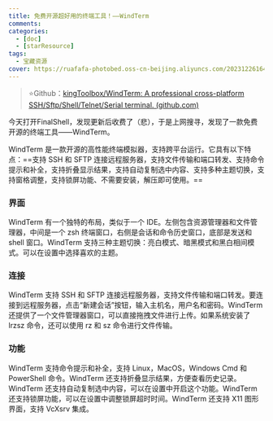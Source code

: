 ```yaml
---
title: 免费开源超好用的终端工具！——WindTerm
comments: 
categories: 
  - [doc]
  - [starResource]
tags: 
  - 宝藏资源
cover: https://ruafafa-photobed.oss-cn-beijing.aliyuncs.com/202312261646387.png
---
```


> ⭐Github：[kingToolbox/WindTerm: A professional cross-platform SSH/Sftp/Shell/Telnet/Serial terminal. (github.com)](https://github.com/kingToolbox/WindTerm)

今天打开FinalShell，发现更新后收费了（悲），于是上网搜寻，发现了一款免费开源的终端工具——WindTerm。

WindTerm 是一款开源的高性能终端模拟器，支持跨平台运行。它具有以下特点：==支持 SSH 和 SFTP 连接远程服务器，支持文件传输和端口转发、支持命令提示和补全，支持折叠显示结果，支持自动复制选中内容、支持多种主题切换，支持窗格调整，支持锁屏功能、不需要安装，解压即可使用。==

### **界面**

WindTerm 有一个独特的布局，类似于一个 IDE。左侧包含资源管理器和文件管理器，中间是一个 zsh 终端窗口，右侧是会话和命令历史窗口，底部是发送和 shell 窗口。WindTerm 支持三种主题切换：亮白模式、暗黑模式和黑白相间模式。可以在设置中选择喜欢的主题。

### **连接**

WindTerm 支持 SSH 和 SFTP 连接远程服务器，支持文件传输和端口转发。要连接到远程服务器，点击“新建会话”按钮，输入主机名，用户名和密码。WindTerm 还提供了一个文件管理器窗口，可以直接拖拽文件进行上传。如果系统安装了 lrzsz 命令，还可以使用 rz 和 sz 命令进行文件传输。

### **功能**

WindTerm 支持命令提示和补全，支持 Linux，MacOS，Windows Cmd 和 PowerShell 命令。WindTerm 还支持折叠显示结果，方便查看历史记录。WindTerm 还支持自动复制选中内容，可以在设置中开启这个功能。WindTerm 还支持锁屏功能，可以在设置中调整锁屏超时时间。WindTerm 还支持 X11 图形界面，支持 VcXsrv 集成。

